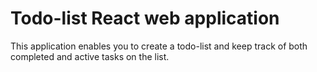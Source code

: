 # Todo-list React web application

This application enables you to create a todo-list and keep track of both completed and active tasks on the list.
